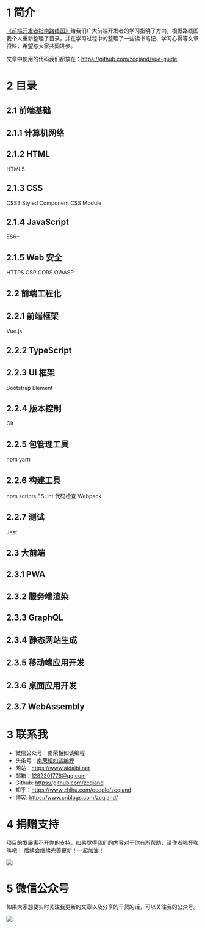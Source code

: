# 1 简介
 [《前端开发者指南路线图》](https://github.com/kamranahmedse/developer-roadmap)给我们广大前端开发者的学习指明了方向，根据路线图我个人重新整理了目录，并在学习过程中的整理了一些读书笔记、学习心得等文章资料，希望与大家共同进步。

文章中使用的代码我们都放在：https://github.com/zcqiand/vue-guide

# 2 目录
## 2.1 前端基础
## 2.1.1 计算机网络
## 2.1.2 HTML
HTML5
## 2.1.3 CSS
CSS3
Styled Component
CSS Module
## 2.1.4 JavaScript
ES6+
## 2.1.5 Web 安全
HTTPS
CSP
CORS
OWASP
## 2.2 前端工程化
## 2.2.1 前端框架
Vue.js
## 2.2.2 TypeScript
## 2.2.3 UI 框架
Bootstrap
Element
## 2.2.4 版本控制
Git
## 2.2.5 包管理工具
npm
yarn
## 2.2.6 构建工具
npm scripts
ESLint 代码检查
Webpack
## 2.2.7 测试
Jest
## 2.3 大前端
## 2.3.1 PWA
## 2.3.2 服务端渲染
## 2.3.3 GraphQL
## 2.3.4 静态网站生成
## 2.3.5 移动端应用开发
## 2.3.6 桌面应用开发
## 2.3.7 WebAssembly

# 3 联系我
* 微信公众号：南荣相如谈编程
* 头条号：[南荣相如谈编程](http://www.toutiao.com/c/user/102425115737/)
* 网站：https://www.aidaibi.net
* 邮箱：1282301776@qq.com
* Github: https://github.com/zcqiand
* 知乎：https://www.zhihu.com/people/zcqiand
* 博客: https://www.cnblogs.com/zcqiand/

# 4 捐赠支持
项目的发展离不开你的支持，如果觉得我们的内容对于你有所帮助，请作者喝杯咖啡吧！ 后续会继续完善更新！一起加油！

![](https://gitee.com/zcqiand/self-media/raw/master/assets/img/zhifu.png)

# 5 微信公众号
如果大家想要实时关注我更新的文章以及分享的干货的话，可以关注我的公众号。

![](https://gitee.com/zcqiand/self-media/raw/master/assets/img/weixin.jpg)